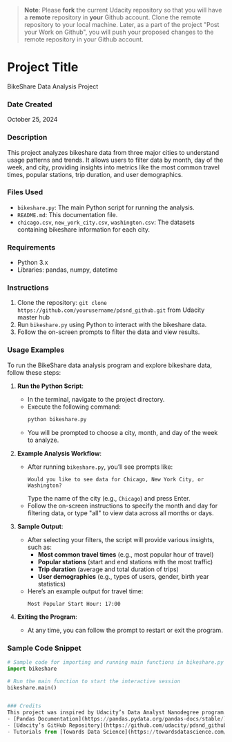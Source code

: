 >**Note**: Please **fork** the current Udacity repository so that you will have a **remote** repository in **your** Github account. Clone the remote repository to your local machine. Later, as a part of the project "Post your Work on Github", you will push your proposed changes to the remote repository in your Github account.

# Project Title
BikeShare Data Analysis Project

### Date Created
October 25, 2024

### Description
This project analyzes bikeshare data from three major cities to understand usage patterns and trends. It allows users to filter data by month, day of the week, and city, providing insights into metrics like the most common travel times, popular stations, trip duration, and user demographics.

### Files Used
- `bikeshare.py`: The main Python script for running the analysis.
- `README.md`: This documentation file.
- `chicago.csv`, `new_york_city.csv`, `washington.csv`: The datasets containing bikeshare information for each city.

### Requirements
- Python 3.x
- Libraries: pandas, numpy, datetime

### Instructions
1. Clone the repository: `git clone https://github.com/yourusername/pdsnd_github.git` from Udacity master hub
2. Run `bikeshare.py` using Python to interact with the bikeshare data.
3. Follow the on-screen prompts to filter the data and view results.

### Usage Examples

To run the BikeShare data analysis program and explore bikeshare data, follow these steps:

1. **Run the Python Script**:
   - In the terminal, navigate to the project directory.
   - Execute the following command:
     ```bash
     python bikeshare.py
     ```
   - You will be prompted to choose a city, month, and day of the week to analyze.

2. **Example Analysis Workflow**:
   - After running `bikeshare.py`, you’ll see prompts like:
     ```
     Would you like to see data for Chicago, New York City, or Washington?
     ```
     Type the name of the city (e.g., `Chicago`) and press Enter.
   - Follow the on-screen instructions to specify the month and day for filtering data, or type "all" to view data across all months or days.

3. **Sample Output**:
   - After selecting your filters, the script will provide various insights, such as:
     - **Most common travel times** (e.g., most popular hour of travel)
     - **Popular stations** (start and end stations with the most traffic)
     - **Trip duration** (average and total duration of trips)
     - **User demographics** (e.g., types of users, gender, birth year statistics)
   - Here’s an example output for travel time:
     ```
     Most Popular Start Hour: 17:00
     ```

4. **Exiting the Program**:
   - At any time, you can follow the prompt to restart or exit the program. 

### Sample Code Snippet
```python
# Sample code for importing and running main functions in bikeshare.py
import bikeshare

# Run the main function to start the interactive session
bikeshare.main()


### Credits
This project was inspired by Udacity’s Data Analyst Nanodegree program. Additional resources include:
- [Pandas Documentation](https://pandas.pydata.org/pandas-docs/stable/)
- [Udacity’s GitHub Repository](https://github.com/udacity/pdsnd_github)
- Tutorials from [Towards Data Science](https://towardsdatascience.com/)


